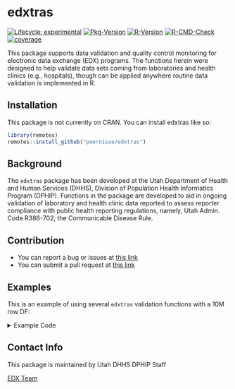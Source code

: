 
# edxtras

<!-- badges: start -->

[![Lifecycle: experimental](https://img.shields.io/badge/lifecycle-experimental-orange.svg)](https://lifecycle.r-lib.org/articles/stages.html#experimental)
[![Pkg-Version](https://badgen.net/static/Pkg-Version/1.1.0/blue?icon=[gitlab])]()
[![R-Version](https://badgen.net/static/R-Version/>=3.5/blue?icon=[gitlab])]()
[![R-CMD-Check](https://badgen.net/static/R-CMD-Check/Passing/green?icon=[gitlab])]()
[![coverage](https://badgen.net/static/Test-Coverage/60-percent/yellow)]()

<!-- badges: end -->

This package supports data validation and quality control monitoring
for electronic data exchange (EDX) programs. The functions herein were designed to help validate
data sets coming from laboratories and health clinics (e.g., hospitals), though can be applied anywhere routine data validation is implemented in R.

## Installation
This package is not currently on CRAN.
You can install edxtras like so:

``` r
library(remotes)
remotes::install_github("peernisse/edxtras")

```
## Background
The `edxtras` package has been developed at the Utah Department of Health and Human Services (DHHS), Division of Population Health Informatics Program (DPHIP). Functions in the package are developed to aid in ongoing validation of laboratory and health clinic data reported to assess reporter compliance with public health reporting regulations, namely, Utah Admin. Code R386-702, the Communicable Disease Rule.

## Contribution
- You can report a bug or issues at [this link](https://github.com/peernisse/edxtras/issues/new)
- You can submit a pull request at [this link](https://github.com/peernisse/edxtras/compare)

## Examples
<!--
This is a basic example to run completeness and validity validation on a dataframe using the default QA validRules:

<details>
    <summary>Example Code</summary>

``` r
library(edxtras)
print(validRules()) # shows the default rules

# Simple example ----

## validRules() is used by makeValidData

df <- data.frame(
    'myindex' = c('Bob','Bob','Larry'),
    'lastname' = c('AAA','BBB','CCC'),
    'gender' = c('Male','Female','M A L E'), 
    'norule' = c('A','B','C')
)
makeValidData(df, indexCol = 'myindex', filtRep = 'Bob')
makeValidData(df, indexCol = 'myindex', filtRep = 'Larry')
```
</details>
<br/>
-->
This is an example of using several `edxtras` validation functions with a 10M row DF:

<details>
  <summary>Example Code</summary>

``` r
# Make dataframe of 10 million rows and use custom rules ----

n <- 10000000
set.seed(42)
myDF <- data.frame(
    'numbers' = sample(c(84121,85236,65987,NA_real_), n, replace = TRUE),
    'chars' = sample(c('word','sentence of words', 'Bob', '42', '1111'), n, replace = TRUE),
    'dates' = sample(seq.Date(as.Date('2021-01-01'), Sys.Date() + 100, 'days'), n, replace = TRUE)
)
head(myDF)
str(myDF)

# Hypothetical validation requirements ----
    ## Find missing numbers in "numbers"
    ## Find numeric characters in "chars"
    ## Find dates older than 2 years or any dates in the future in "dates"

# Set up named list of rules ----

rules <- list(
    'numbers' = function(x) is.na(as.numeric(x)),
    'chars' = function(x) grepl('[^0-9]', x),
    'dates' = function(x) {!is.na(as.POSIXct(x, format = "%m/%d/%Y")) & 
            as.POSIXct(x, format = "%m/%d/%Y") <= as.POSIXct(Sys.Date()) & 
            as.POSIXct(x, format = "%m/%d/%Y") > as.POSIXct(Sys.Date() - 2*365)}
)

# Create validation rules list with validRules() ----

?edxtras::validRules
myNewRules <- validRules(rules, ruleset = 'myCustomRules')
print(myNewRules)
as.data.frame(myNewRules)

# Validate a single column returns percent TRUE----

?edxtras::validateColumn
validateColumn(df = myDF, col = 'numbers', rulesObj = myNewRules, ruleset = 'myCustomRules')
validateColumn(df = myDF, col = 'chars', rulesObj = myNewRules, ruleset = 'myCustomRules')
validateColumn(df = myDF, col = 'dates', rulesObj = myNewRules, ruleset = 'myCustomRules')

# Validate the dataframe returns percent TRUE in each column (NA if no rule/column name match) ----

?edxtras::validateDF
validateDF(df = myDF, rulesObj = myNewRules, ruleset = 'myCustomRules')
system.time(
    validateDF(df = myDF, rulesObj = myNewRules, ruleset = 'myCustomRules')
)

# Validate dataframe for completeness and validity ----
## Add a grouping column to loop on

myDF$Groups <- c(rep('A', n*.05), rep('B', n*.05), rep('C', n*.9)) 
head(myDF)
table(myDF$Groups)

?edxtras::makeValidData
makeValidData(df = myDF, indexCol = 'Groups', filtRep = 'A', 
    rulesObj = myNewRules, ruleset = 'myCustomRules'
)

system.time(
    makeValidData(df = myDF, indexCol = 'Groups', filtRep = 'A', 
        rulesObj = myNewRules, ruleset = 'myCustomRules'
    )
)

## With for loop ----

output <- data.frame()

system.time(
    for(i in unique(myDF$Groups)){
        out <- makeValidData(df = myDF, indexCol = 'Groups', filtRep = i, 
            rulesObj = myNewRules, ruleset = 'myCustomRules'
        )
        
        output <- rbind(output, out)
    }
)    
output

## With purrr::map_df() ----

grps <- unique(myDF$Groups)
system.time(
    output <- purrr::map_df(seq_along(grps), ~ 
        makeValidData(df = myDF, indexCol = 'Groups', filtRep = grps[[.x]], 
            rulesObj = myNewRules, ruleset = 'myCustomRules'
        )                   
    )
)
output

```
</details>

## Contact Info

This package is maintained by Utah DHHS DPHIP Staff

[EDX Team](mailto:edx@utah.gov)

